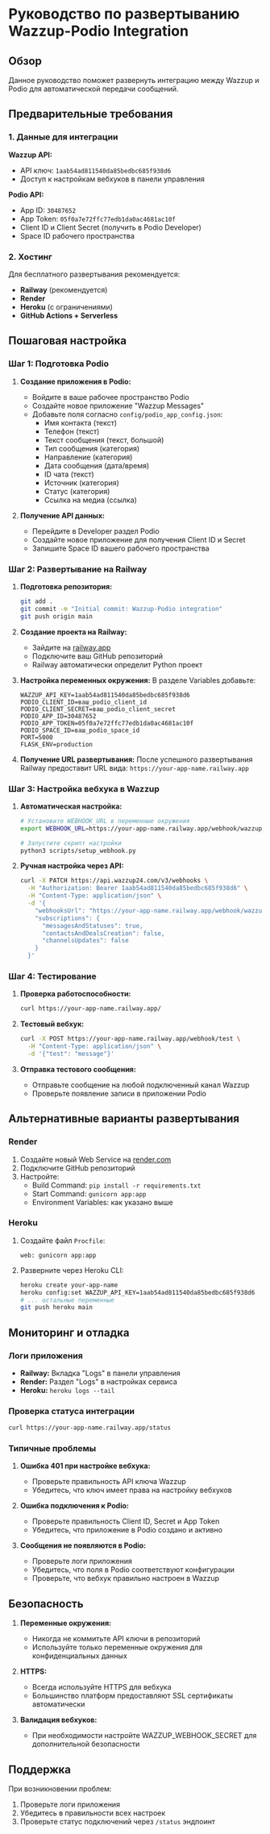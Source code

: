 # Руководство по развертыванию Wazzup-Podio Integration

## Обзор

Данное руководство поможет развернуть интеграцию между Wazzup и Podio для автоматической передачи сообщений.

## Предварительные требования

### 1. Данные для интеграции

**Wazzup API:**
- API ключ: `1aab54ad811540da85bedbc685f938d6`
- Доступ к настройкам вебхуков в панели управления

**Podio API:**
- App ID: `30487652`
- App Token: `05f0a7e72ffc77edb1da0ac4681ac10f`
- Client ID и Client Secret (получить в Podio Developer)
- Space ID рабочего пространства

### 2. Хостинг

Для бесплатного развертывания рекомендуется:
- **Railway** (рекомендуется)
- **Render**
- **Heroku** (с ограничениями)
- **GitHub Actions + Serverless**

## Пошаговая настройка

### Шаг 1: Подготовка Podio

1. **Создание приложения в Podio:**
   - Войдите в ваше рабочее пространство Podio
   - Создайте новое приложение "Wazzup Messages"
   - Добавьте поля согласно `config/podio_app_config.json`:
     - Имя контакта (текст)
     - Телефон (текст)
     - Текст сообщения (текст, большой)
     - Тип сообщения (категория)
     - Направление (категория)
     - Дата сообщения (дата/время)
     - ID чата (текст)
     - Источник (категория)
     - Статус (категория)
     - Ссылка на медиа (ссылка)

2. **Получение API данных:**
   - Перейдите в Developer раздел Podio
   - Создайте новое приложение для получения Client ID и Secret
   - Запишите Space ID вашего рабочего пространства

### Шаг 2: Развертывание на Railway

1. **Подготовка репозитория:**
   ```bash
   git add .
   git commit -m "Initial commit: Wazzup-Podio integration"
   git push origin main
   ```

2. **Создание проекта на Railway:**
   - Зайдите на [railway.app](https://railway.app)
   - Подключите ваш GitHub репозиторий
   - Railway автоматически определит Python проект

3. **Настройка переменных окружения:**
   В разделе Variables добавьте:
   ```
   WAZZUP_API_KEY=1aab54ad811540da85bedbc685f938d6
   PODIO_CLIENT_ID=ваш_podio_client_id
   PODIO_CLIENT_SECRET=ваш_podio_client_secret
   PODIO_APP_ID=30487652
   PODIO_APP_TOKEN=05f0a7e72ffc77edb1da0ac4681ac10f
   PODIO_SPACE_ID=ваш_podio_space_id
   PORT=5000
   FLASK_ENV=production
   ```

4. **Получение URL развертывания:**
   После успешного развертывания Railway предоставит URL вида:
   `https://your-app-name.railway.app`

### Шаг 3: Настройка вебхука в Wazzup

1. **Автоматическая настройка:**
   ```bash
   # Установите WEBHOOK_URL в переменные окружения
   export WEBHOOK_URL=https://your-app-name.railway.app/webhook/wazzup
   
   # Запустите скрипт настройки
   python3 scripts/setup_webhook.py
   ```

2. **Ручная настройка через API:**
   ```bash
   curl -X PATCH https://api.wazzup24.com/v3/webhooks \
     -H "Authorization: Bearer 1aab54ad811540da85bedbc685f938d6" \
     -H "Content-Type: application/json" \
     -d '{
       "webhooksUrl": "https://your-app-name.railway.app/webhook/wazzup",
       "subscriptions": {
         "messagesAndStatuses": true,
         "contactsAndDealsCreation": false,
         "channelsUpdates": false
       }
     }'
   ```

### Шаг 4: Тестирование

1. **Проверка работоспособности:**
   ```bash
   curl https://your-app-name.railway.app/
   ```

2. **Тестовый вебхук:**
   ```bash
   curl -X POST https://your-app-name.railway.app/webhook/test \
     -H "Content-Type: application/json" \
     -d '{"test": "message"}'
   ```

3. **Отправка тестового сообщения:**
   - Отправьте сообщение на любой подключенный канал Wazzup
   - Проверьте появление записи в приложении Podio

## Альтернативные варианты развертывания

### Render

1. Создайте новый Web Service на [render.com](https://render.com)
2. Подключите GitHub репозиторий
3. Настройте:
   - Build Command: `pip install -r requirements.txt`
   - Start Command: `gunicorn app:app`
   - Environment Variables: как указано выше

### Heroku

1. Создайте файл `Procfile`:
   ```
   web: gunicorn app:app
   ```

2. Разверните через Heroku CLI:
   ```bash
   heroku create your-app-name
   heroku config:set WAZZUP_API_KEY=1aab54ad811540da85bedbc685f938d6
   # ... остальные переменные
   git push heroku main
   ```

## Мониторинг и отладка

### Логи приложения

- **Railway:** Вкладка "Logs" в панели управления
- **Render:** Раздел "Logs" в настройках сервиса
- **Heroku:** `heroku logs --tail`

### Проверка статуса интеграции

```bash
curl https://your-app-name.railway.app/status
```

### Типичные проблемы

1. **Ошибка 401 при настройке вебхука:**
   - Проверьте правильность API ключа Wazzup
   - Убедитесь, что ключ имеет права на настройку вебхуков

2. **Ошибка подключения к Podio:**
   - Проверьте правильность Client ID, Secret и App Token
   - Убедитесь, что приложение в Podio создано и активно

3. **Сообщения не появляются в Podio:**
   - Проверьте логи приложения
   - Убедитесь, что поля в Podio соответствуют конфигурации
   - Проверьте, что вебхук правильно настроен в Wazzup

## Безопасность

1. **Переменные окружения:**
   - Никогда не коммитьте API ключи в репозиторий
   - Используйте только переменные окружения для конфиденциальных данных

2. **HTTPS:**
   - Всегда используйте HTTPS для вебхука
   - Большинство платформ предоставляют SSL сертификаты автоматически

3. **Валидация вебхуков:**
   - При необходимости настройте WAZZUP_WEBHOOK_SECRET для дополнительной безопасности

## Поддержка

При возникновении проблем:
1. Проверьте логи приложения
2. Убедитесь в правильности всех настроек
3. Проверьте статус подключений через `/status` эндпоинт
